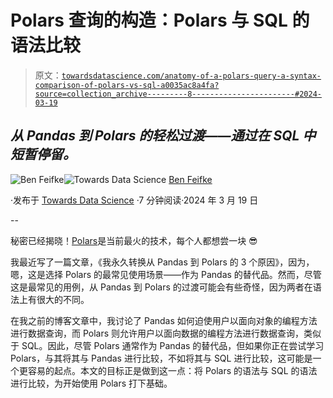 # Polars 查询的构造：Polars 与 SQL 的语法比较

> 原文：[`towardsdatascience.com/anatomy-of-a-polars-query-a-syntax-comparison-of-polars-vs-sql-a0035ac8a4fa?source=collection_archive---------8-----------------------#2024-03-19`](https://towardsdatascience.com/anatomy-of-a-polars-query-a-syntax-comparison-of-polars-vs-sql-a0035ac8a4fa?source=collection_archive---------8-----------------------#2024-03-19)

## ***从 Pandas 到 Polars 的轻松过渡——通过在 SQL 中短暂停留。***

[](https://medium.com/@benfeifke?source=post_page---byline--a0035ac8a4fa--------------------------------)![Ben Feifke](https://medium.com/@benfeifke?source=post_page---byline--a0035ac8a4fa--------------------------------)[](https://towardsdatascience.com/?source=post_page---byline--a0035ac8a4fa--------------------------------)![Towards Data Science](https://towardsdatascience.com/?source=post_page---byline--a0035ac8a4fa--------------------------------) [Ben Feifke](https://medium.com/@benfeifke?source=post_page---byline--a0035ac8a4fa--------------------------------)

·发布于 [Towards Data Science](https://towardsdatascience.com/?source=post_page---byline--a0035ac8a4fa--------------------------------) ·7 分钟阅读·2024 年 3 月 19 日

--

秘密已经揭晓！[Polars](https://docs.pola.rs/)是当前最火的技术，每个人都想尝一块 😎

我最近写了一篇文章，《我永久转换从 Pandas 到 Polars 的 3 个原因》，因为，嗯，这是选择 Polars 的最常见使用场景——作为 Pandas 的替代品。然而，尽管这是最常见的用例，从 Pandas 到 Polars 的过渡可能会有些奇怪，因为两者在语法上有很大的不同。

在我之前的博客文章中，我讨论了 Pandas 如何迫使用户以面向对象的编程方法进行数据查询，而 Polars 则允许用户以面向数据的编程方法进行数据查询，类似于 SQL。因此，尽管 Polars 通常作为 Pandas 的替代品，但如果你正在尝试学习 Polars，与其将其与 Pandas 进行比较，不如将其与 SQL 进行比较，这可能是一个更容易的起点。本文的目标正是做到这一点：将 Polars 的语法与 SQL 的语法进行比较，为开始使用 Polars 打下基础。
